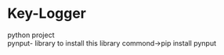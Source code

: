 # Key-Logger<br>
python project<br>
pynput- library
to install this library commond->pip install pynput
